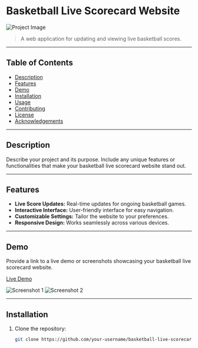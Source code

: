 # Basketball Live Scorecard Website

![Project Image](link-to-your-image)

> A web application for updating and viewing live basketball scores.

---

## Table of Contents

- [Description](#description)
- [Features](#features)
- [Demo](#demo)
- [Installation](#installation)
- [Usage](#usage)
- [Contributing](#contributing)
- [License](#license)
- [Acknowledgements](#acknowledgements)

---

## Description

Describe your project and its purpose. Include any unique features or functionalities that make your basketball live scorecard website stand out.

---

## Features

- **Live Score Updates:** Real-time updates for ongoing basketball games.
- **Interactive Interface:** User-friendly interface for easy navigation.
- **Customizable Settings:** Tailor the website to your preferences.
- **Responsive Design:** Works seamlessly across various devices.

---

## Demo

Provide a link to a live demo or screenshots showcasing your basketball live scorecard website.

[Live Demo](your-live-demo-link)

![Screenshot 1](link-to-screenshot-1)
![Screenshot 2](link-to-screenshot-2)

---

## Installation

1. Clone the repository:
   ```bash
   git clone https://github.com/your-username/basketball-live-scorecard.git
